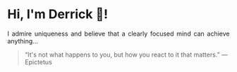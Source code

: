# Hi, I'm Derrick 👋!
<p align="justify">I admire uniqueness and believe that a clearly focused mind can achieve anything...</p> 
<!-- #quote-start -->
<blockquote>&ldquo;It's not what happens to you, but how you react to it that matters.&rdquo; &mdash; <footer>Epictetus</footer></blockquote>
<!-- #quote-end -->
